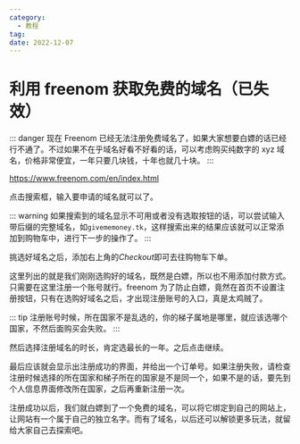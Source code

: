 ```yaml
---
category:
  - 教程
tag:
date: 2022-12-07
---
```


# 利用 freenom 获取免费的域名（已失效）

::: danger
现在 Freenom 已经无法注册免费域名了，如果大家想要白嫖的话已经行不通了。不过如果不在乎域名好看不好看的话，可以考虑购买纯数字的 xyz 域名，价格非常便宜，一年只要几块钱，十年也就几十块。
:::

<https://www.freenom.com/en/index.html>

点击搜索框，输入要申请的域名就可以了。

::: warning
如果搜索到的域名显示不可用或者没有选取按钮的话，可以尝试输入带后缀的完整域名，如`givememoney.tk`，这样搜索出来的结果应该就可以正常添加到购物车中，进行下一步的操作了。
:::

挑选好域名之后，添加右上角的*Checkout*即可去往购物车下单。

这里列出的就是我们刚刚选购好的域名，既然是白嫖，所以也不用添加付款方式。只需要在这里注册一个账号就行。freenom 为了防止白嫖，竟然在首页不设置注册按钮，只有在选购好域名之后，才出现注册账号的入口，真是太鸡贼了。

::: tip
注册账号时候，所在国家不是乱选的，你的梯子属地是哪里，就应该选哪个国家，不然后面购买会失败。
:::

然后选择注册域名的时长，肯定选最长的一年。之后点击继续。

最后应该就会显示出注册成功的界面，并给出一个订单号。如果注册失败，请检查注册时候选择的所在国家和梯子所在的国家是不是同一个，如果不是的话，要先到个人信息界面修改所在国家，之后再重新注册一次。

注册成功以后，我们就白嫖到了一个免费的域名，可以将它绑定到自己的网站上，让网站有一个属于自己的独立名字。而有了域名，以后还可以解锁更多玩法，就留给大家自己去探索吧。
